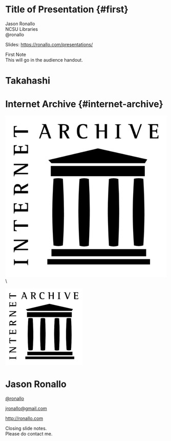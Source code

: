 # Title of Presentation {#first}

Jason Ronallo  
NCSU Libraries  
@ronallo

Slides: <https://ronallo.com/presentations/>

<div role="note" class="note">
  First Note
</div>

<div class="handout">
  This will go in the audience handout.
</div>

# Takahashi

# Internet Archive {#internet-archive}

![](slides/assets/images/internet-archive-600x.png)\ 

<div class="handout">
  <img src="slides/assets/images/internet-archive-240x.png" alt="">
</div>

# Jason Ronallo

[\@ronallo](https://twitter.com/ronallo)

<jronallo@gmail.com>

<http://ronallo.com>

<div role="note" class="note">
  Closing slide notes.
</div>

<div class="handout">
  Please do contact me.
</div>


